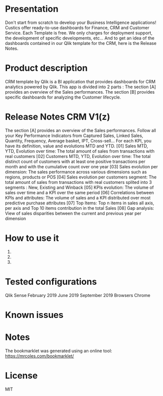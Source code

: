 # Presentation
Don't start from scratch to develop your Business Intelligence applications! Custics offer ready-to-use dashboards for Finance, CRM and Customer Service. 
Each Template is free. We only charges for deployment support, the development of specific developments, etc...
And to get an idea of ​​the dashboards contained in our Qlik template for the CRM, here is the Release Notes.
# Product description
CRM template by Qlik is a BI application that provides dashboards for CRM analytics powered by Qlik. 
This app is divided into 2 parts :
The section [A] provides an overview of the Sales performances.
The section [B] provides specific dashboards for analyzing the Customer lifecycle.
# Release Notes CRM V1(z)
The section [A] provides an overview of the Sales performances. Follow all your Key Performance Indicators from Captured Sales, Linked Sales, Quantity, Frequency, Average basket, IPT, Cross-sell... For each KPI, you have its definition, value and evolutions MTD and YTD.
[01] Sales MTD, YTD, Evolution over time: The total amount of sales from transactions with real customers
[02] Customers MTD, YTD, Evolution over time: The total distinct count of customers with at least one positive transactions per month and with the cumulative count over one year
[03] Sales evolution per dimension: The sales performance across various dimensions such as regions, products or POS
[04] Sales evolution per customers segment: The total amount of sales from transactions with real customers splited into 3 segments : New, Existing and Winback
[05] KPIs evolution: The volume of sales over time and a KPI over the same period
[06] Correlations between KPIs and attributes: The volume of sales and a KPI distributed over most predictive purchase attributes
[07] Top Items: Top n items in sales all axis, per axis and Top 10 items contribution in the total Sales
[08] Gap analysis: View of sales disparities between the current and previous year per dimension


# How to use it
1.
2.
3. 

# Tested configurations
Qlik Sense
February 2019
June 2019
September 2019
Browsers
Chrome
# Known issues

# Notes
The bookmarklet was generated using an online tool: https://mrcoles.com/bookmarklet/
# License
MIT

